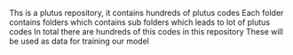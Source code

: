 Ths is a plutus repository, it contains hundreds of plutus codes
Each folder contains folders which contains sub folders which leads to lot of plutus codes
In total there are hundreds of this codes in this repository
These will be used as data for training our model
